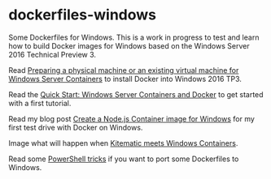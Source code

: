 # dockerfiles-windows
Some Dockerfiles for Windows. This is a work in progress to test and learn how to build Docker images for Windows based on the Windows Server 2016 Technical Preview 3.

Read [Preparing a physical machine or an existing virtual machine for Windows Server Containers](https://msdn.microsoft.com/virtualization/windowscontainers/quick_start/inplace_setup) to install Docker into Windows 2016 TP3.

Read the [Quick Start: Windows Server Containers and Docker](https://msdn.microsoft.com/virtualization/windowscontainers/quick_start/manage_docker) to get started with a first tutorial.

Read my blog post [Create a Node.js Container image for Windows](https://stefanscherer.github.io/create-an-io-js-container-image-for-windows/) for my first test drive with Docker on Windows.

Image what will happen when [Kitematic meets Windows Containers](http://blog.hypriot.com/post/kitematic-meets-windows-docker/).

Read some [PowerShell tricks](PowerShellTricks.md) if you want to port some Dockerfiles to Windows.

